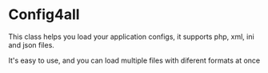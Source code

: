 Config4all
==========

This class helps you load your application configs, it supports php, xml, ini and json files.

It's easy to use, and you can load multiple files with diferent formats at once
